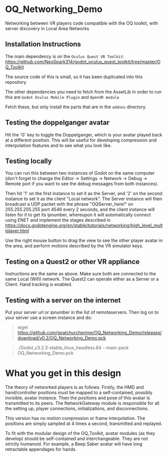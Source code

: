 # OQ_Networking_Demo

Networking between VR players code compatible with the OQ toolkit, with server discovery in Local Area Networks 

## Installation Instructions

The main dependency is on the `Oculus Quest VR Toolkit`:
   https://github.com/NeoSpark314/godot_oculus_quest_toolkit/tree/master/OQ_Toolkit

The source code of this is small, so it has been duplicated into this repository

The other dependencies you need to fetch from the AssetLib in order to run this 
are `Godot Oculus Mobile Plugin` and `OpenVR module`

Fetch these, but only install the parts that are in the `addons` directory.

## Testing the doppelganger avatar

Hit the 'G' key to toggle the Doppelganger, which is your avatar played back at a different position.
This will be useful for developing compression and interpolation features and to see what you 
look like.

## Testing locally

You can run this between two instances of Godot on the same computer (don't forget to change the 
Editor -> Settings -> Network -> Debug -> Remote port if you want to see the 
debug messages from both instances).

Then hit '1' on the first instance to set it as the Server, and '2' on the second instance 
to set it as the client "Local network".  The Server instance will then broadcast a UDP 
packet with the phrase "OQServer_here!" on 255.255.255.255 port 4546 every 2 seconds, and 
the client instance will listen for it to get its ipnumber, whereupon it will automatically 
connect using ENET and implement the stages described in 
https://docs.godotengine.org/en/stable/tutorials/networking/high_level_multiplayer.html

Use the right mouse button to drag the view to see the other player avatar in the area, and 
perform motions described by the VR simulator keys.

## Testing on a Quest2 or other VR appliance

Instructions are the same as above.  Make sure both are connected to the same Local (Wifi) 
network.  The Quest2 can operate either as a Server or a Client.  Hand tracking is enabled.

## Testing with a server on the internet 

Put your server url or ipnumber in the list of remoteservers.  Then log on to your server 
use a screen instance and do:

> wget https://github.com/goatchurchprime/OQ_Networking_Demo/releases/download/v0.2/OQ_Networking_Demo.pck

> ./Godot_v3.2.3-stable_linux_headless.64 --main-pack OQ_Networking_Demo.pck


# What you get in this design

The theory of networked players is as follows.  Firstly, the HMD and hand/controller positions must be mapped to a 
self-contained, possibly invisible, avatar instance.  Then the positions and pose of this avatar 
is transmitted to its peers.  The NetworkGateway module is responsible for all the setting up, player connections, initializations, 
and disconnections.

This version has no motion compression or frame interpolation.  The positions are simply sampled at 4 times a second, 
transmitted and replayed.

To fit with the modular design of the OQ_Toolkit, avatar modules (as they develop) should be self-contained 
and interchangeable.  They are not strictly humanoid.  For example, a Beep Saber avatar will have long retractable 
appendages for hands.


